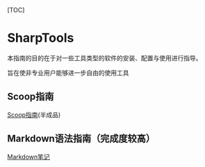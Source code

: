 [TOC]

# SharpTools

本指南的目的在于对一些工具类型的软件的安装、配置与使用进行指导。


旨在使非专业用户能够进一步自由的使用工具

## Scoop指南
[Scoop指南](https://github.com/LXTlogic/SharpTools/blob/master/Doc/Scoop指南.md)(半成品)

## Markdown语法指南（完成度较高）
[Markdown笔记](https://github.com/LXTlogic/SharpTools/blob/master/Doc/MarkdownNote.md)
